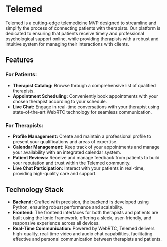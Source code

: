 # Telemed

Telemed is a cutting-edge telemedicine MVP designed to streamline and simplify the process of connecting patients with therapists. Our platform is dedicated to ensuring that patients receive timely and professional psychological support online, while providing therapists with a robust and intuitive system for managing their interactions with clients.

## Features

### For Patients:
- **Therapist Catalog:** Browse through a comprehensive list of qualified therapists.
- **Appointment Scheduling:** Conveniently book appointments with your chosen therapist according to your schedule.
- **Live Chat:** Engage in real-time conversations with your therapist using state-of-the-art WebRTC technology for seamless communication.

### For Therapists:
- **Profile Management:** Create and maintain a professional profile to present your qualifications and areas of expertise.
- **Calendar Management:** Keep track of your appointments and manage your availability with an integrated calendar system.
- **Patient Reviews:** Receive and manage feedback from patients to build your reputation and trust within the Telemed community.
- **Live Chat Participation:** Interact with your patients in real-time, providing high-quality care and support.

## Technology Stack

- **Backend:** Crafted with precision, the backend is developed using Python, ensuring robust performance and scalability.
- **Frontend:** The frontend interfaces for both therapists and patients are built using the Ionic framework, offering a sleek, user-friendly, and responsive experience across all devices.
- **Real-Time Communication:** Powered by WebRTC, Telemed delivers high-quality, real-time video and audio chat capabilities, facilitating effective and personal communication between therapists and patients.
